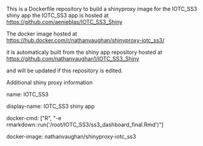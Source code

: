 This is a Dockerfile repository to build a shinyproxy image for the IOTC_SS3 shiny app
the IOTC_SS3 app is hosted at 
https://github.com/aenieblas/IOTC_SS3_Shiny

The docker image hosted at 
https://hub.docker.com/r/nathanvaughan/shinyproxy-iotc_ss3/

it is automaticaly built from the shiny app repository hosted at  
https://github.com/nathanvaughan1/IOTC_SS3_Shiny

and will be updated if this repository is edited.

Additional shiny proxy information
    
name: IOTC_SS3

display-name: IOTC_SS3 shiny app

docker-cmd: ["R", "-e rmarkdown::run('/root/IOTC_SS3/ss3_dashboard_final.Rmd')"]

docker-image: nathanvaughan/shinyproxy-iotc_ss3
